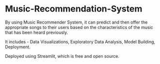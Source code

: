 # Music-Recommendation-System
By using Music Recommender System, it can predict and then offer the
appropriate songs to their users based on the characteristics of the music that has
been heard previously.

It includes - Data Visualizations, Exploratory Data Analysis, Model Building, Deployment.

Deployed using Streamlit, which is free and open source.

